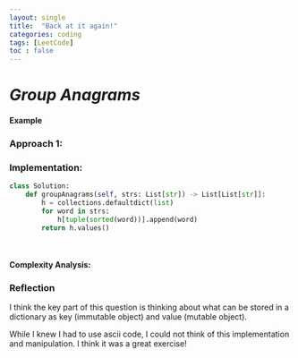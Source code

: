 ```yaml
---
layout: single
title:  "Back at it again!"
categories: coding
tags: [LeetCode]
toc : false
---
```


# *Group Anagrams*


#### Example



### Approach 1: 



### Implementation:

```python
class Solution:
    def groupAnagrams(self, strs: List[str]) -> List[List[str]]:
        h = collections.defaultdict(list)
        for word in strs:
            h[tuple(sorted(word))].append(word)
        return h.values()
        
        
```

#### Complexity Analysis:


### Reflection

I think the key part of this question is thinking about what can be stored in a dictionary as key (immutable object) and value (mutable object).

While I knew I had to use ascii code, I could not think of this implementation and manipulation. I think it was a great exercise!
